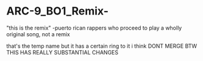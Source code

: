 # ARC-9_BO1_Remix-

"this is the remix"
    -puerto rican rappers who proceed to play a wholly original song, not a remix

that's the temp name but it has a certain ring to it i think DONT MERGE BTW THIS HAS REALLY SUBSTANTIAL CHANGES
